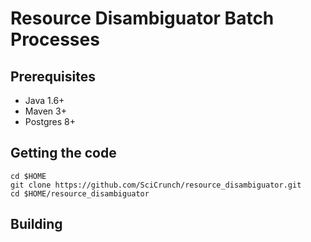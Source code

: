Resource Disambiguator Batch Processes
======================================

Prerequisites
-------------
 * Java 1.6+
 * Maven 3+
 * Postgres 8+

Getting the code
----------------

    cd $HOME
    git clone https://github.com/SciCrunch/resource_disambiguator.git
    cd $HOME/resource_disambiguator

Building
--------

